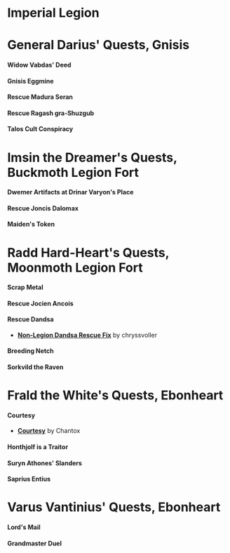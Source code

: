 # Imperial Legion

# General Darius' Quests, Gnisis
#### Widow Vabdas' Deed
#### Gnisis Eggmine
#### Rescue Madura Seran
#### Rescue Ragash gra-Shuzgub
#### Talos Cult Conspiracy

# Imsin the Dreamer's Quests, Buckmoth Legion Fort
#### Dwemer Artifacts at Drinar Varyon's Place
#### Rescue Joncis Dalomax
#### Maiden's Token

# Radd Hard-Heart's Quests, Moonmoth Legion Fort
#### Scrap Metal
#### Rescue Jocien Ancois
#### Rescue Dandsa
* [**Non-Legion Dandsa Rescue Fix**](https://www.nexusmods.com/morrowind/mods/46927) by chryssvoller  
#### Breeding Netch
#### Sorkvild the Raven

# Frald the White's Quests, Ebonheart
#### Courtesy
* [**Courtesy**](https://www.nexusmods.com/morrowind/mods/46781) by Chantox  
#### Honthjolf is a Traitor
#### Suryn Athones' Slanders
#### Saprius Entius

# Varus Vantinius' Quests, Ebonheart
#### Lord's Mail
#### Grandmaster Duel
